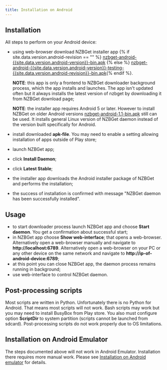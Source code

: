 ```yaml
---
title: Installation on Android
---
```

## Installation
All steps to perform on your Android device:
- using web-browser download NZBGet installer app  {% if site.data.version.android-revision == "" %} <a href="https://github.com/nzbget-ng/android/releases/download/v{{site.data.version.android-version}}/nzbget-android-{{site.data.version.android-version}}-bin.apk">nzbget-android-{{site.data.version.android-version}}-bin.apk</a> {% else %} <a href="https://github.com/nzbget-ng/android/releases/download/v{{site.data.version.android-version}}-{{site.data.version.android-revision}}/nzbget-android-{{site.data.version.android-version}}-testing-{{site.data.version.android-revision}}-bin.apk">nzbget-android-{{site.data.version.android-version}}-testing-{{site.data.version.android-revision}}-bin.apk</a>{% endif %}.

  **NOTE**: this app is only a frontend to NZBGet downloader background process, which
  the app installs and launches. The
app isn't updated often but it always installs the latest version of nzbget by
downloading it from NZBGet download page;

  **NOTE**: the installer app requires Android 5 or later.
However to install NZBGet on older Android versions <a href=" https://github.com/nzbget-ng/android/releases/download/v1.1/nzbget-android-1.1-bin.apk">nzbget-android-1.1-bin.apk</a>  still can be used.
It installs general Linux version of NZBGet daemon instead of the version built
specifically for Android.

- install downloaded **apk-file**. You may need to enable a setting allowing installation of apps outside of Play store;
- launch NZBGet app;
- click **Install Daemon**;
- click **Latest Stable**;
- the installer app downloads the Android installer package of NZBGet and performs the installation;
- the success of installation is confirmed with message "NZBGet daemon has been successfully installed".

## Usage
- to start downloader process launch NZBGet app and choose **Start daemon**. You get a confirmation about successful start;
- in NZBGet app choose **Show web-interface**; that opens a web-browser. Alternatively open a web-browser manually and navigate to **http://localhost:6789**. Alternatively open a web-browser on your PC or any other device on the same network and navigate to **http://ip-of-android-device:6789**;
- at this point you can close NZBGet app, the daemon process remains running in background;
- use web-interface to control NZBGet daemon.

## Post-processing scripts
Most scripts are written in Python. Unfortunately there is no Python for Android. That means most scripts will not work. Bash scripts may work but you may need to install BusyBox from Play store. You also must configure option **ScriptDir** to system partition (scripts cannot be launched from sdcard). Post-processing scripts do not work properly due to OS limitations.

## Installation on Android Emulator
The steps documented above will not work in Android Emulator. Installation there requires more manual work. Please see [Installation on Android emulator](installation-on-android-emulator) for details.

